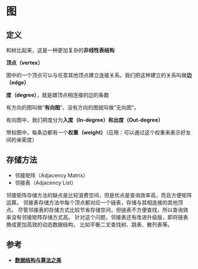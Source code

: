 # 图
## 定义
和树比起来，这是一种更加复杂的**非线性表结构**

**顶点（vertex）**

图中的一个顶点可以与任意其他顶点建立连接关系。我们把这种建立的关系叫做**边（edge）**

**度（degree）**，就是跟顶点相连接的边的条数

有方向的图叫做“**有向图**”。没有方向的图就叫做“无向图”。

有向图中，我们把度分为**入度（In-degree）和出度（Out-degree）**

带权图中，每条边都有一个**权重（weight）**（应用：可以通过这个权重来表示好友间的亲密度）

## 存储方法
* 邻接矩阵（Adjacency Matrix）
* 邻接表（Adjacency List）

邻接矩阵存储方法的缺点是比较浪费空间，但是优点是查询效率高，而且方便矩阵运算。
邻接表存储方法中每个顶点都对应一个链表，存储与其相连接的其他顶点。
尽管邻接表的存储方式比较节省存储空间，但链表不方便查找，所以查询效率没有邻接矩阵存储方式高。
针对这个问题，邻接表还有改进升级版，即将链表换成更加高效的动态数据结构，
比如平衡二叉查找树、跳表、散列表等。

## 参考
* [**数据结构与算法之美**](http://gk.link/a/10p9l)
